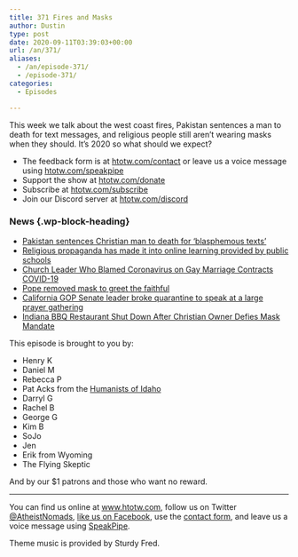 ```yaml
---
title: 371 Fires and Masks
author: Dustin
type: post
date: 2020-09-11T03:39:03+00:00
url: /an/371/
aliases: 
  - /an/episode-371/
  - /episode-371/
categories:
  - Episodes

---
```

<div id="buzzsprout-player-10552738"></div><script src="https://www.buzzsprout.com/1983601/10552738-371-fires-and-masks.js?container_id=buzzsprout-player-10552738&player=small" type="text/javascript" charset="utf-8"></script>

This week we talk about the west coast fires, Pakistan sentences a man to death for text messages, and religious people still aren’t wearing masks when they should. It’s 2020 so what should we expect?

<!--more-->

* The feedback form is at [htotw.com/contact](https://htotw.com/contact) or leave us a voice message using <a href="https://htotw.com/speakpipe" target="_blank" rel="noopener noreferrer">htotw.com/speakpipe</a>
* Support the show at <a href="https://htotw.com/donate" target="_blank" rel="payment noopener noreferrer">htotw.com/donate</a>
* Subscribe at <a href="https://htotw.com/subscribe" target="_blank" rel="noopener noreferrer">htotw.com/subscribe</a>
* Join our Discord server at <a href="https://htotw.com/discord" target="_blank" rel="noopener noreferrer">htotw.com/discord</a>

### News {.wp-block-heading}

  * [﻿Pakistan sentences Christian man to death for ‘blasphemous texts’][1]
  * [Religious propaganda has made it into online learning provided by public schools][2]
  * [Church Leader Who Blamed Coronavirus on Gay Marriage Contracts COVID-19][3]
  * [Pope removed mask to greet the faithful][4]
  * [California GOP Senate leader broke quarantine to speak at a large prayer gathering][5]
  * [Indiana BBQ Restaurant Shut Down After Christian Owner Defies Mask Mandate][6]

This episode is brought to you by:

  * Henry K
  * Daniel M
  * Rebecca P
  * Pat Acks from the <a href="https://www.humanistsofidaho.org" target="_blank" rel="noopener noreferrer">Humanists of Idaho</a>
  * Darryl G
  * Rachel B
  * George G
  * Kim B
  * SoJo
  * Jen
  * Erik from Wyoming
  * The Flying Skeptic

And by our $1 patrons and those who want no reward.

<hr class="wp-block-separator" />

You can find us online at <a href="https://www.htotw.com/" target="_blank" rel="noopener noreferrer">www.htotw.com</a>, follow us on Twitter <a href="https://twitter.com/AtheistNomads" target="_blank" rel="noopener noreferrer">@AtheistNomads</a>, <a href="https://htotw.com/facebook" target="_blank" rel="noopener noreferrer">like us on Facebook</a>, use the [contact form](https://htotw.com/contact), and leave us a voice message using <a href="https://htotw.com/speakpipe" target="_blank" rel="noopener noreferrer">SpeakPipe</a>.

Theme music is provided by Sturdy Fred.

 [1]: https://www.aljazeera.com/news/2020/09/pakistan-christian-man-sentenced-death-blasphemous-texts-200908105308005.html
 [2]: https://www.atheists.org/2020/09/religious-propaganda-online-learning-public-schools/
 [3]: https://www.newsweek.com/patriarch-filaret-coronavirus-gay-marriage-ukraine-1530261
 [4]: https://abcnews.go.com/International/wireStory/pope-mask-sanitizer-appeals-public-health-72896062
 [5]: https://www.sfgate.com/news/article/California-s-GOP-Senate-leader-was-under-15553022.php
 [6]: https://friendlyatheist.patheos.com/2020/08/29/indiana-bbq-restaurant-shut-down-after-christian-owner-defies-mask-mandate/